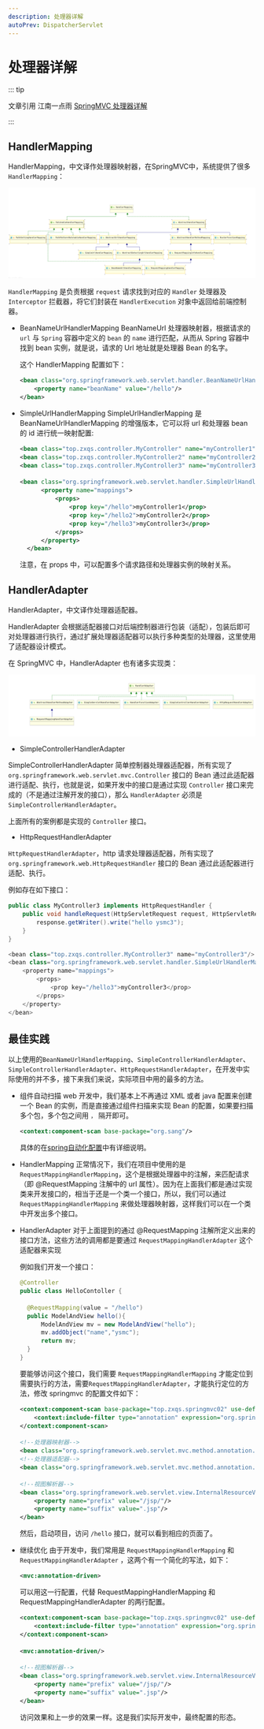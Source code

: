 ```yaml
---
description: 处理器详解
autoPrev: DispatcherServlet
---
```


# 处理器详解

::: tip

文章引用 江南一点雨 [SpringMVC 处理器详解](http://itboyhub.com/2021/01/28/springmvc-handler/)

:::


## HandlerMapping

HandlerMapping，中文译作处理器映射器，在SpringMVC中，系统提供了很多 `HandlerMapping`：

![spring6](/blogImg/ssm/springmvc2.png)

`HandlerMapping` 是负责根据 `request` 请求找到对应的 `Handler` 处理器及 `Interceptor` 拦截器，将它们封装在 `HandlerExecution` 对象中返回给前端控制器。

* BeanNameUrlHandlerMapping
  BeanNameUrl 处理器映射器，根据请求的 `url` 与 `Spring` 容器中定义的 `bean` 的 `name` 进行匹配，从而从 Spring 容器中找到 bean 实例，就是说，请求的 Url 地址就是处理器 Bean 的名字。

  这个 HandlerMapping 配置如下：

  ```xml
  <bean class="org.springframework.web.servlet.handler.BeanNameUrlHandlerMapping" id="handlerMapping">
      <property name="beanName" value="/hello"/>
  </bean>
  ```

* SimpleUrlHandlerMapping
  SimpleUrlHandlerMapping 是 BeanNameUrlHandlerMapping 的增强版本，它可以将 url 和处理器 bean 的 id 进行统一映射配置:

  ```xml
  <bean class="top.zxqs.controller.MyController" name="myController1"/>
  <bean class="top.zxqs.controller.MyController2" name="myController2"/>
  <bean class="top.zxqs.controller.MyController3" name="myController3"/>

  <bean class="org.springframework.web.servlet.handler.SimpleUrlHandlerMapping" id="handlerMapping">
        <property name="mappings">
            <props>
                <prop key="/hello">myController1</prop>
                <prop key="/hello2">myController2</prop>
                <prop key="/hello3">myController3</prop>
            </props>
        </property>
    </bean>
  ```

  注意，在 props 中，可以配置多个请求路径和处理器实例的映射关系。


## HandlerAdapter

HandlerAdapter，中文译作处理器适配器。

HandlerAdapter 会根据适配器接口对后端控制器进行包装（适配），包装后即可对处理器进行执行，通过扩展处理器适配器可以执行多种类型的处理器，这里使用了适配器设计模式。

在 SpringMVC 中，HandlerAdapter 也有诸多实现类：

![spring3](/blogImg/ssm/springmvc3.png)

* SimpleControllerHandlerAdapter

SimpleControllerHandlerAdapter 简单控制器处理器适配器，所有实现了 `org.springframework.web.servlet.mvc.Controller` 接口的 Bean 通过此适配器进行适配、执行，也就是说，如果开发中的接口是通过实现 `Controller` 接口来完成的（不是通过注解开发的接口），那么 `HandlerAdapter` 必须是 `SimpleControllerHandlerAdapter`。

上面所有的案例都是实现的 `Controller` 接口。

* HttpRequestHandlerAdapter

`HttpRequestHandlerAdapter`，http 请求处理器适配器，所有实现了 `org.springframework.web.HttpRequestHandler` 接口的 Bean 通过此适配器进行适配、执行。

例如存在如下接口：

```java
public class MyController3 implements HttpRequestHandler {
    public void handleRequest(HttpServletRequest request, HttpServletResponse response) throws ServletException, IOException {
        response.getWriter().write("hello ysmc3");
    }
}
```

```java
<bean class="top.zxqs.controller.MyController3" name="myController3"/>
<bean class="org.springframework.web.servlet.handler.SimpleUrlHandlerMapping" id="handlerMapping">
    <property name="mappings">
        <props>
            <prop key="/hello3">myController3</prop>
        </props>
    </property>
</bean>
```

## 最佳实践

以上使用的`BeanNameUrlHandlerMapping`、`SimpleControllerHandlerAdapter`、`SimpleControllerHandlerAdapter`、`HttpRequestHandlerAdapter`，在开发中实际使用的并不多，接下来我们来说，实际项目中用的最多的方法。

* 组件自动扫描
  web 开发中，我们基本上不再通过 XML 或者 java 配置来创建一个 Bean 的实例，而是直接通过组件扫描来实现 Bean 的配置，如果要扫描多个包，多个包之间用 `，` 隔开即可。

  ```xml
  <context:component-scan base-package="org.sang"/>
  ```
  具体的在[spring自动化配置](../spring/authConfigure.html#XML配置自动化扫描)中有详细说明。

* HandlerMapping
  正常情况下，我们在项目中使用的是 `RequestMappingHandlerMapping`，这个是根据处理器中的注解，来匹配请求（即 @RequestMapping 注解中的 url 属性）。因为在上面我们都是通过实现类来开发接口的，相当于还是一个类一个接口，所以，我们可以通过 `RequestMappingHandlerMapping` 来做处理器映射器，这样我们可以在一个类中开发出多个接口。

* HandlerAdapter
  对于上面提到的通过 @RequestMapping 注解所定义出来的接口方法，这些方法的调用都是要通过 `RequestMappingHandlerAdapter` 这个适配器来实现

  例如我们开发一个接口：

  ```java
  @Controller
  public class HelloContoller {

    @RequestMapping(value = "/hello")
    public ModelAndView hello(){
        ModelAndView mv = new ModelAndView("hello");
        mv.addObject("name","ysmc");
        return mv;
    }
  }
  ```
  要能够访问这个接口，我们需要 `RequestMappingHandlerMapping` 才能定位到需要执行的方法，需要`RequestMappingHandlerAdapter`，才能执行定位的方法，修改 springmvc 的配置文件如下：

  ```xml
  <context:component-scan base-package="top.zxqs.springmvc02" use-default-filters="false">
      <context:include-filter type="annotation" expression="org.springframework.stereotype.Controller"/>
  </context:component-scan>

  <!--处理器映射器-->
  <bean class="org.springframework.web.servlet.mvc.method.annotation.RequestMappingHandlerMapping" id="handlerMapping"/>
  <!--处理器适配器-->
  <bean class="org.springframework.web.servlet.mvc.method.annotation.RequestMappingHandlerAdapter" id="handlerAdapter"/>

  <!--视图解析器-->
  <bean class="org.springframework.web.servlet.view.InternalResourceViewResolver" id="viewResolver">
      <property name="prefix" value="/jsp/"/>
      <property name="suffix" value=".jsp"/>
  </bean>
  ```
  然后，启动项目，访问 `/hello` 接口，就可以看到相应的页面了。

* 继续优化
  由于开发中，我们常用是 `RequestMappingHandlerMapping` 和 `RequestMappingHandlerAdapter` ，这两个有一个简化的写法，如下：

  ```xml
  <mvc:annotation-driven>
  ```

  可以用这一行配置，代替 RequestMappingHandlerMapping 和 RequestMappingHandlerAdapter 的两行配置。

  ```xml
  <context:component-scan base-package="top.zxqs.springmvc02" use-default-filters="false">
      <context:include-filter type="annotation" expression="org.springframework.stereotype.Controller"/>
  </context:component-scan>

  <mvc:annotation-driven/>

  <!--视图解析器-->
  <bean class="org.springframework.web.servlet.view.InternalResourceViewResolver" id="viewResolver">
      <property name="prefix" value="/jsp/"/>
      <property name="suffix" value=".jsp"/>
  </bean>
  ```

  访问效果和上一步的效果一样。这是我们实际开发中，最终配置的形态。













